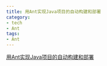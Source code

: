 ```yaml
---
title: 用Ant实现Java项目的自动构建和部署
category:
- tech
- Ant
tags:
- Ant
---
```


[用Ant实现Java项目的自动构建和部署](http://www.blogjava.net/amigoxie/archive/2007/11/09/159413.html)
